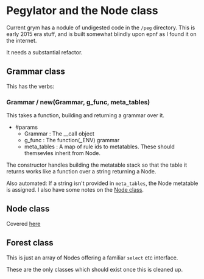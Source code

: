 # Pegylator and the Node class


  Current grym has a nodule of undigested code in the ``/peg`` directory.
This is early 2015 era stuff, and is built somewhat blindly upon epnf as I
found it on the internet.


It needs a substantial refactor. 

## Grammar class

This has the verbs:

### Grammar / new(Grammar, g_func, meta_tables)

This takes a function, building and returning a grammar over it.


  - #params
    - Grammar :  The __call object
    - g_func  :  The function(_ENV) grammar
    - meta_tables :  A map of rule ids to metatables.  These should themsevles
             inherit from Node.


The constructor handles building the metatable stack so that the table it returns
works like a function over a string returning a Node. 


Also automated: If a string isn't provided in ``meta_tables``, the Node metatable
is assigned. I also have some notes on the [Node class](./node).


## Node class

  Covered [here](./node)


## Forest class

  This is just an array of Nodes offering a familiar ``select`` etc interface.


These are the only classes which should exist once this is cleaned up. 
